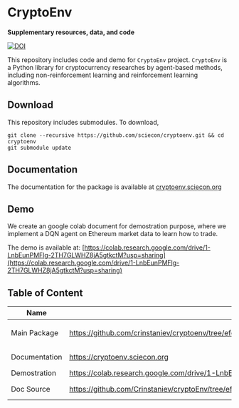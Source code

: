 # CryptoEnv

__Supplementary resources, data, and code__

[![DOI](https://zenodo.org/badge/471606671.svg)](https://zenodo.org/badge/latestdoi/471606671)

This repository includes code and demo for `CryptoEnv` project. `CryptoEnv` is a Python library for cryptocurrency researches by agent-based methods, including non-reinforcement learning and reinforcement learning algorithms.

## Download

This repository includes submodules. To download,

```shell
git clone --recursive https://github.com/sciecon/cryptoenv.git && cd cryptoenv
git submodule update
```

## Documentation

The documentation for the package is available at [cryptoenv.sciecon.org](cryptoenv.sciecon.org)

## Demo

We create an google colab document for demostration purpose, where we implement a DQN agent on Ethereum market data to learn how to trade.

The demo is available at: [https://colab.research.google.com/drive/1-LnbEunPMFlg-2TH7GLWHZ8jA5gtkctM?usp=sharing](https://colab.research.google.com/drive/1-LnbEunPMFlg-2TH7GLWHZ8jA5gtkctM?usp=sharing)

## Table of Content

| Name          | Link                                                                                        | Description                  |
|---------------|---------------------------------------------------------------------------------------------|------------------------------|
| Main Package  | https://github.com/crinstaniev/cryptoenv/tree/efeb25569557ed10976ed9cbc7294c7d7959cc88      | Code for `CryptoEnv` package |
| Documentation | https://cryptoenv.sciecon.org                                                               | Documentation of `CryptoEnv` |
| Demostration  | https://colab.research.google.com/drive/1-LnbEunPMFlg-2TH7GLWHZ8jA5gtkctM?usp=sharing       | DQN Demo                     |
| Doc Source    | https://github.com/Crinstaniev/cryptoEnv/tree/efeb25569557ed10976ed9cbc7294c7d7959cc88/docs | Documentation source code    |
